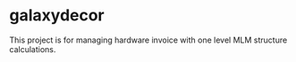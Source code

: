 galaxydecor
===========

This project is for managing hardware invoice with one level MLM structure calculations.
